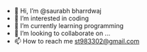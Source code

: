 - 👋 Hi, I’m @saurabh bharrdwaj
- 👀 I’m interested in coding
- 🌱 I’m currently learning programming
- 💞️ I’m looking to collaborate on ...
- 📫 How to reach me st983302@gmail.com

<!---
saurabhbh01/saurabhbh01 is a ✨ special ✨ repository because its `README.md` (this file) appears on your GitHub profile.
You can click the Preview link to take a look at your changes.
--->

